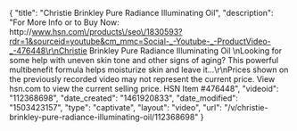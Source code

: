 {
    "title": "Christie Brinkley Pure Radiance Illuminating Oil",
    "description": "For More Info or to Buy Now: http:\/\/www.hsn.com\/products\/seo\/1830593?rdr=1&sourceid=youtube&cm_mmc=Social-_-Youtube-_-ProductVideo-_-476448\r\nChristie Brinkley Pure Radiance Illuminating Oil \nLooking for some help with uneven skin tone and other signs of aging? This powerful multibenefit formula helps moisturize skin and leave it...\r\nPrices shown on the previously recorded video may not represent the current price.  View hsn.com to view the current selling price. HSN Item #476448",
    "videoid": "112368698",
    "date_created": "1461920833",
    "date_modified": "1503423157",
    "type": "captivate",
    "layout": "video",
    "url": "\/v\/christie-brinkley-pure-radiance-illuminating-oil\/112368698"
}